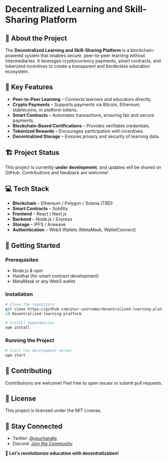 # Decentralized Learning and Skill-Sharing Platform

## 🚀 About the Project

The **Decentralized Learning and Skill-Sharing Platform** is a blockchain-powered system that enables secure, peer-to-peer learning without intermediaries. It leverages cryptocurrency payments, smart contracts, and tokenized incentives to create a transparent and borderless education ecosystem.

## 🔑 Key Features

- **Peer-to-Peer Learning** – Connects learners and educators directly.
- **Crypto Payments** – Supports payments via Bitcoin, Ethereum, stablecoins, or platform tokens.
- **Smart Contracts** – Automates transactions, ensuring fair and secure payments.
- **Blockchain-Based Certifications** – Provides verifiable credentials.
- **Tokenized Rewards** – Encourages participation with incentives.
- **Decentralized Storage** – Ensures privacy and security of learning data.

## 🏗️ Project Status

This project is currently **under development**, and updates will be shared on GitHub. Contributions and feedback are welcome!

## 💻 Tech Stack

- **Blockchain** – Ethereum / Polygon / Solana (TBD)
- **Smart Contracts** – Solidity
- **Frontend** – React / Next.js
- **Backend** – Node.js / Express
- **Storage** – IPFS / Arweave
- **Authentication** – Web3 Wallets (MetaMask, WalletConnect)

## 📌 Getting Started

### Prerequisites

- Node.js & npm
- Hardhat (for smart contract development)
- MetaMask or any Web3 wallet

### Installation

```bash
# Clone the repository
git clone https://github.com/your-username/decentralized-learning-platform.git
cd decentralized-learning-platform

# Install dependencies
npm install
```

### Running the Project

```bash
# Start the development server
npm start
```

## 🤝 Contributing

Contributions are welcome! Feel free to open issues or submit pull requests.

## 📜 License

This project is licensed under the MIT License.

## 📢 Stay Connected

- Twitter: [@yourhandle](https://twitter.com/yourhandle)
- Discord: [Join the Community](#)

🚀 **Let's revolutionize education with decentralization!**
